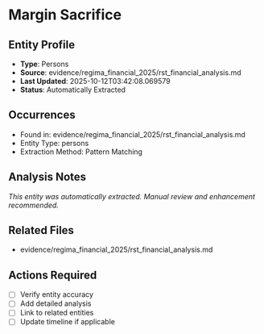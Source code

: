 # Margin Sacrifice

## Entity Profile
- **Type**: Persons
- **Source**: evidence/regima_financial_2025/rst_financial_analysis.md
- **Last Updated**: 2025-10-12T03:42:08.069579
- **Status**: Automatically Extracted

## Occurrences
- Found in: evidence/regima_financial_2025/rst_financial_analysis.md
- Entity Type: persons
- Extraction Method: Pattern Matching

## Analysis Notes
*This entity was automatically extracted. Manual review and enhancement recommended.*

## Related Files
- evidence/regima_financial_2025/rst_financial_analysis.md

## Actions Required
- [ ] Verify entity accuracy
- [ ] Add detailed analysis
- [ ] Link to related entities
- [ ] Update timeline if applicable

